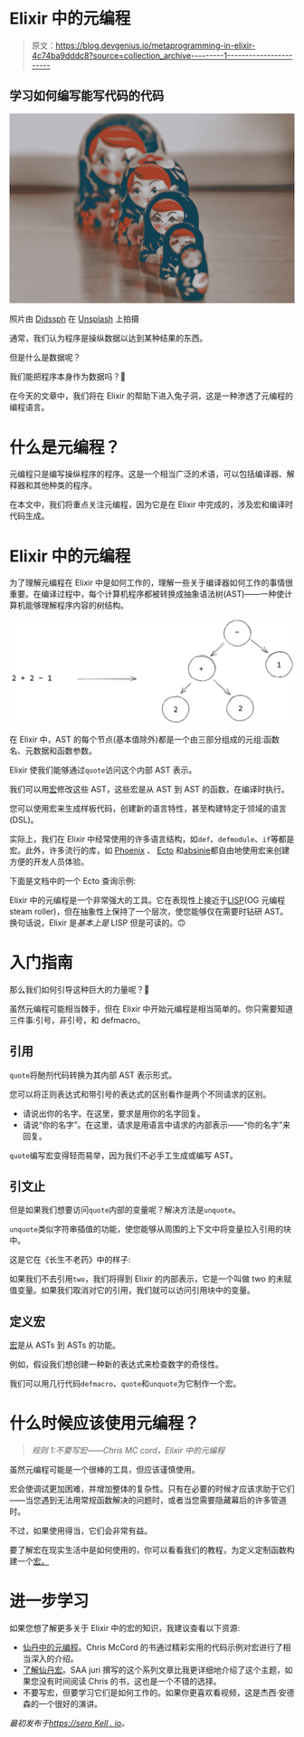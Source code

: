 # Elixir 中的元编程

> 原文：<https://blog.devgenius.io/metaprogramming-in-elixir-4c74ba9dddc8?source=collection_archive---------1----------------------->

## 学习如何编写能写代码的代码

![](img/881f3b0b2fd116c394ab50ca384addb5.png)

照片由 [Didssph](https://unsplash.com/@didsss?utm_source=unsplash&utm_medium=referral&utm_content=creditCopyText) 在 [Unsplash](https://unsplash.com/s/photos/russian-doll?utm_source=unsplash&utm_medium=referral&utm_content=creditCopyText) 上拍摄

通常，我们认为程序是操纵数据以达到某种结果的东西。

但是什么是数据呢？

我们能把程序本身作为数据吗？🤔

在今天的文章中，我们将在 Elixir 的帮助下进入兔子洞，这是一种渗透了元编程的编程语言。

# 什么是元编程？

元编程只是编写操纵程序的程序。这是一个相当广泛的术语，可以包括编译器、解释器和其他种类的程序。

在本文中，我们将重点关注元编程，因为它是在 Elixir 中完成的，涉及宏和编译时代码生成。

# Elixir 中的元编程

为了理解元编程在 Elixir 中是如何工作的，理解一些关于编译器如何工作的事情很重要。在编译过程中，每个计算机程序都被转换成抽象语法树(AST)——一种使计算机能够理解程序内容的树结构。

![](img/1ecc8d20018fd066a93e970f85e8f6c0.png)

在 Elixir 中，AST 的每个节点(基本值除外)都是一个由三部分组成的元组:函数名、元数据和函数参数。

Elixir 使我们能够通过`quote`访问这个内部 AST 表示。

我们可以用[宏](https://elixir-lang.org/getting-started/meta/macros.html)修改这些 AST，这些宏是从 AST 到 AST 的函数，在编译时执行。

您可以使用宏来生成样板代码，创建新的语言特性，甚至构建特定于领域的语言(DSL)。

实际上，我们在 Elixir 中经常使用的许多语言结构，如`def`、`defmodule`、`if`等都是宏。此外，许多流行的库，如 [Phoenix](https://www.phoenixframework.org/) 、 [Ecto](https://hexdocs.pm/ecto/getting-started.html) 和[absinie](https://hexdocs.pm/absinthe/Absinthe.html)都自由地使用宏来创建方便的开发人员体验。

下面是文档中的一个 Ecto 查询示例:

Elixir 中的元编程是一个非常强大的工具。它在表现性上接近于[LISP](https://en.wikipedia.org/wiki/Lisp_(programming_language))(OG 元编程 steam roller)，但在抽象性上保持了一个层次，使您能够仅在需要时钻研 AST。换句话说，Elixir 是*基本上是* LISP 但是可读的。🙃

# 入门指南

那么我们如何引导这种巨大的力量呢？🧙

虽然元编程可能相当棘手，但在 Elixir 中开始元编程是相当简单的。你只需要知道三件事:引号，非引号，和 defmacro。

## 引用

`quote`将酏剂代码转换为其内部 AST 表示形式。

您可以将正则表达式和带引号的表达式的区别看作是两个不同请求的区别。

*   请说出你的名字。在这里，要求是用你的名字回复。
*   请说“你的名字”。在这里，请求是用语言中请求的内部表示——“你的名字”来回复。

`quote`编写宏变得轻而易举，因为我们不必手工生成或编写 AST。

## 引文止

但是如果我们想要访问`quote`内部的变量呢？解决方法是`unquote`。

`unquote`类似字符串插值的功能，使您能够从周围的上下文中将变量拉入引用的块中。

这是它在《长生不老药》中的样子:

如果我们不去引用`two`，我们将得到 Elixir 的内部表示，它是一个叫做 two 的未赋值变量。如果我们取消对它的引用，我们就可以访问引用块中的变量。

## 定义宏

[宏](https://elixir-lang.org/getting-started/meta/macros.html)是从 ASTs 到 ASTs 的功能。

例如，假设我们想创建一种新的表达式来检查数字的奇怪性。

我们可以用几行代码`defmacro`、`quote`和`unquote`为它制作一个宏。

# 什么时候应该使用元编程？

> *规则 1:不要写宏——Chris MC cord，Elixir 中的元编程*

虽然元编程可能是一个很棒的工具，但应该谨慎使用。

宏会使调试更加困难，并增加整体的复杂性。只有在必要的时候才应该求助于它们——当您遇到无法用常规函数解决的问题时，或者当您需要隐藏幕后的许多管道时。

不过，如果使用得当，它们会非常有益。

要了解宏在现实生活中是如何使用的，你可以看看我们的教程，为定义定制函数构建一个[宏。](https://serokell.io/blog/elixir-metaprogramming#build-your-own-macro-in-elixir)

# 进一步学习

如果您想了解更多关于 Elixir 中的宏的知识，我建议查看以下资源:

*   [仙丹中的元编程](https://pragprog.com/titles/cmelixir/metaprogramming-elixir/)。Chris McCord 的书通过精彩实用的代码示例对宏进行了相当深入的介绍。
*   [了解仙丹宏](https://www.theerlangelist.com/article/macros_1)。SAA juri 撰写的这个系列文章比我更详细地介绍了这个主题，如果您没有时间阅读 Chris 的书，这也是一个不错的选择。
*   不要写宏，但要学习它们是如何工作的。如果你更喜欢看视频，这是杰西·安德森的一个很好的演讲。

*最初发布于*[*https://sero Kell . io*](https://serokell.io/blog/elixir-metaprogramming)*。*